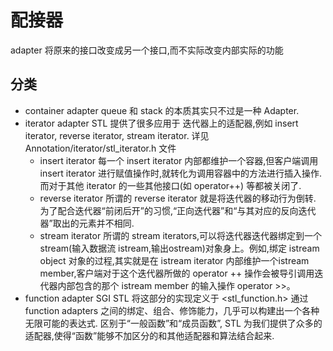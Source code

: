 # 配接器
adapter 将原来的接口改变成另一个接口,而不实际改变内部实际的功能
## 分类
    
- container adapter
    queue 和 stack 的本质其实只不过是一种 Adapter.
- iterator adapter
    STL 提供了很多应用于 迭代器上的适配器,例如 insert iterator, reverse iterator, stream iterator. 详见 Annotation/iterator/stl_iterator.h 文件
	- insert iterator
	每一个 insert iterator 内部都维护一个容器,但客户端调用 insert iterator 进行赋值操作时,就转化为调用容器中的方法进行插入操作.而对于其他 iterator 的一些其他接口(如 operator++) 等都被关闭了.
	- reverse iterator
	所谓的 reverse iterator 就是将迭代器的移动行为倒转. 为了配合迭代器“前闭后开”的习惯,“正向迭代器”和“与其对应的反向迭代器”取出的元素并不相同.
	- stream iterator
	所谓的 stream iterators,可以将迭代器迭代器绑定到一个 stream(输入数据流 istream,输出ostream)对象身上。例如,绑定 istream object 对象的过程,其实就是在 istream iterator 内部维护一个istream member,客户端对于这个迭代器所做的 operator ++ 操作会被导引调用迭代器内部包含的那个 istream member 的输入操作 operator >>。
- function adapter
	SGI STL 将这部分的实现定义于 <stl_function.h>
	通过 function adapters 之间的绑定、组合、修饰能力，几乎可以构建出一个各种无限可能的表达式.
	区别于“一般函数”和“成员函数”, STL 为我们提供了众多的适配器,使得“函数”能够不加区分的和其他适配器和算法结合起来.
